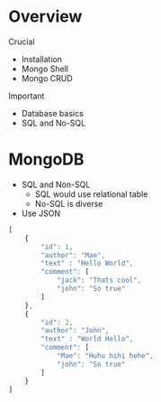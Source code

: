# Overview
Crucial
- Installation
- Mongo Shell
- Mongo CRUD
  
Important
- Database basics
- SQL and No-SQL

# MongoDB
- SQL and Non-SQL
  - SQL would use relational table
  - No-SQL is diverse
- Use JSON
```js
[
    {
        "id": 1,
        "author": "Mae",
        "text" : "Hello World",
        "comment": [
            "jack": "Thats cool",
            "john": "So true"
        ]
    },
    {
        "id": 2,
        "author": "John",
        "text" : "World Hello",
        "comment": [
            "Mae": "Huhu hihi hehe",
            "john": "So true"
        ]
    }
]
```